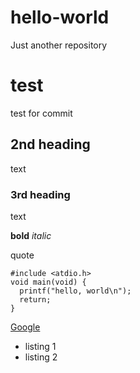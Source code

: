 # hello-world
Just another repository

# test
test for commit

## 2nd heading
text
### 3rd heading
text

**bold**
*italic*

quote

```
#include <atdio.h>
void main(void) {
  printf("hello, world\n");
  return;
}
```
[Google](http://google.com)

- listing 1
- listing 2


